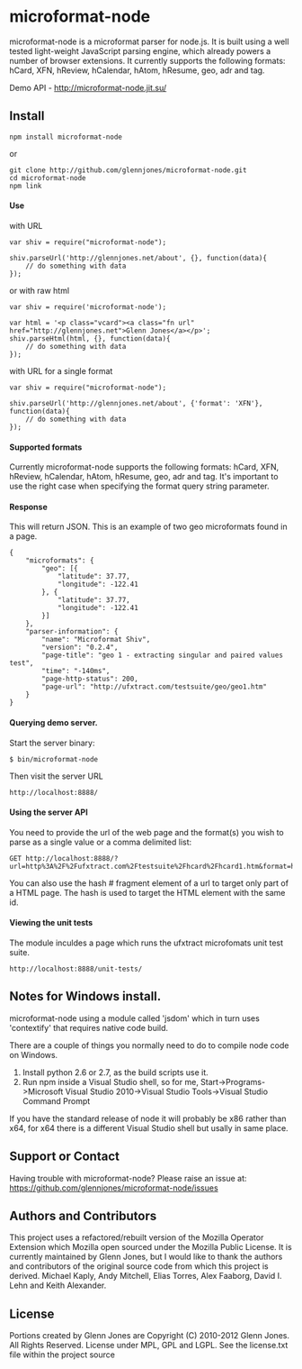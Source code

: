 # microformat-node

microformat-node is a microformat parser for node.js. It is built using a well tested light-weight JavaScript parsing engine, which already powers a number of browser extensions. It currently supports the following formats: hCard, XFN, hReview, hCalendar, hAtom, hResume, geo, adr and tag.


Demo API - http://microformat-node.jit.su/


## Install

    npm install microformat-node

or

    git clone http://github.com/glennjones/microformat-node.git
    cd microformat-node
    npm link


#### Use

with URL

    var shiv = require("microformat-node");

    shiv.parseUrl('http://glennjones.net/about', {}, function(data){
        // do something with data
    });


or with raw html

    var shiv = require('microformat-node');

    var html = '<p class="vcard"><a class="fn url" href="http://glennjones.net">Glenn Jones</a></p>';
    shiv.parseHtml(html, {}, function(data){
        // do something with data
    });

with URL for a single format

    var shiv = require("microformat-node");

    shiv.parseUrl('http://glennjones.net/about', {'format': 'XFN'}, function(data){
        // do something with data
    });


#### Supported formats

Currently microformat-node supports the following formats: hCard, XFN, hReview, hCalendar, hAtom, hResume, geo, adr and tag. It's important to use the right case when specifying the format query string parameter.


#### Response 

This will return JSON. This is an example of two geo microformats found in a page.

    
    {
        "microformats": {
            "geo": [{
                "latitude": 37.77,
                "longitude": -122.41
            }, {
                "latitude": 37.77,
                "longitude": -122.41
            }]
        },
        "parser-information": {
            "name": "Microformat Shiv",
            "version": "0.2.4",
            "page-title": "geo 1 - extracting singular and paired values test",
            "time": "-140ms",
            "page-http-status": 200,
            "page-url": "http://ufxtract.com/testsuite/geo/geo1.htm"
        }
    }
    


#### Querying demo server.

Start the server binary:

    $ bin/microformat-node

Then visit the server URL

    http://localhost:8888/

#### Using the server API    

You need to provide the url of the web page and the format(s) you wish to parse as a single value or a comma delimited list:


    GET http://localhost:8888/?url=http%3A%2F%2Fufxtract.com%2Ftestsuite%2Fhcard%2Fhcard1.htm&format=hCard

You can also use the hash # fragment element of a url to target only part of a HTML page. The hash is used to target the HTML element with the same id. 

#### Viewing the unit tests

The module inculdes a page which runs the ufxtract microfomats unit test suite. 

    http://localhost:8888/unit-tests/


## Notes for Windows install.

microformat-node using a module called 'jsdom' which in turn uses 'contextify' that requires native code build.

There are a couple of things you normally need to do to compile node code on Windows.

1. Install python 2.6 or 2.7, as the build scripts use it.
2. Run npm inside a Visual Studio shell, so for me,
     Start->Programs->Microsoft Visual Studio 2010->Visual Studio
Tools->Visual Studio Command Prompt

If you have the standard release of node it will probably be x86 rather
than x64, for x64 there is a different Visual Studio shell but usally in same
place.


## Support or Contact

Having trouble with microformat-node? Please raise an issue at: https://github.com/glennjones/microformat-node/issues

## Authors and Contributors

This project uses a refactored/rebuilt version of the Mozilla Operator Extension which Mozilla open sourced under the Mozilla Public License. It is currently maintained by Glenn Jones, but I would like to thank the authors and contributors of the original source code from which this project is derived. Michael Kaply, Andy Mitchell, Elias Torres, Alex Faaborg, David I. Lehn and Keith Alexander.

## License

Portions created by Glenn Jones are Copyright (C) 2010-2012 Glenn Jones. All Rights Reserved. License under MPL, GPL and LGPL. See the license.txt file within the project source
